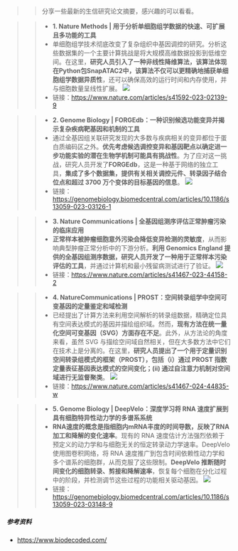 >> 分享一些最新的生信研究论文摘要，感兴趣的可以看看。

>> - **1. Nature Methods | 用于分析单细胞组学数据的快速、可扩展且多功能的工具**
>> - 单细胞组学技术彻底改变了复杂组织中基因调控的研究。分析这些数据集的一个主要计算挑战是将大规模高维数据投影到低维空间。在这里，**研究人员引入了一种非线性降维算法，该算法体现在Python包SnapATAC2中，该算法不仅可以更精确地捕获单细胞组学数据异质性**，还可以确保高效的运行时间和内存使用，并与细胞数量呈线性扩展。
![](https://files.mdnice.com/user/23696/50a7760f-d21c-4be7-95ff-e9b5e82bfb67.png)
>> - 链接：https://www.nature.com/articles/s41592-023-02139-9


>> - **2. Genome Biology | FORGEdb：一种识别候选功能变异并揭示复杂疾病靶基因和机制的工具**
>> - 通过全基因组关联研究发现的大多数与疾病相关的变异都位于蛋白质编码区之外。**优先考虑候选调控变异和基因靶点以确定进一步功能实验的潜在生物学机制可能具有挑战性**。为了应对这一挑战，研究人员开发了**FORGEdb**，这是一种基于网络的独立工具，**集成了多个数据集，提供有关相关调控元件、转录因子结合位点和超过 3700 万个变体的目标基因的信息**。
![](https://files.mdnice.com/user/23696/c34ceec4-c522-41e1-a9ed-7d9cd8551ff0.png)
>> - 链接：https://genomebiology.biomedcentral.com/articles/10.1186/s13059-023-03126-1


>> - **3. Nature Communications | 全基因组测序评估正常肿瘤污染的临床应用** 
>> - **正常样本被肿瘤细胞意外污染会降低变异检测的灵敏度**，从而影响典型肿瘤正常分析中的下游分析。**利用 Genomics England 提供的全基因组测序数据，研究人员开发了一种用于正常样本污染评估的工具**，并通过计算机和最小残留病测试进行了验证。
![](https://files.mdnice.com/user/23696/d408812e-a4eb-40b4-bf21-75d450f0c659.png)
>> - 链接：https://www.nature.com/articles/s41467-023-44158-2


>> - **4. NatureCommunications | PROST：空间转录组学中空间可变基因的定量鉴定和域检测**
>> - 已经提出了计算方法来利用空间解析的转录组数据，精确定位具有空间表达模式的基因并描绘组织域。然而，**现有方法在统一量化空间可变基因（SVG）方面存在不足**。此外，从方法论的角度来看，虽然 SVG 与描绘空间域自然相关，但在大多数方法中它们在技术上是分离的。在这里，**研究人员提出了一个用于定量识别空间转录组模式的框架（PROST），包括（i）通过 PROST 指数定量表征基因表达模式的空间变化；(ii) 通过自注意力机制对空间域进行无监督聚类**。
![](https://files.mdnice.com/user/23696/209e4082-67b3-4f51-a72c-b928bdbb2ff1.png)
>> - 链接：https://www.nature.com/articles/s41467-024-44835-w


>> - **5. Genome Biology | DeepVelo：深度学习将 RNA 速度扩展到具有细胞特异性动力学的多谱系系统**
>> - **RNA速度的概念是指细胞内mRNA丰度的时间导数，反映了RNA加工和降解的变化速率**。现有的 RNA 速度估计方法强烈依赖于预定义的动力学和与细胞无关的恒定转录动力学速率。DeepVelo 使用图卷积网络，将 RNA 速度推广到包含时间依赖性动力学和多个谱系的细胞群，从而克服了这些限制。**DeepVelo 推断随时间变化的细胞转录、剪接和降解速率**，恢复每个细胞在分化过程中的阶段，并检测调节这些过程的功能相关驱动基因。
![](https://files.mdnice.com/user/23696/6877602a-cfae-432f-9014-4edd144acd3c.png)
>> - 链接：https://genomebiology.biomedcentral.com/articles/10.1186/s13059-023-03148-9

##### 参考资料
- https://www.biodecoded.com/